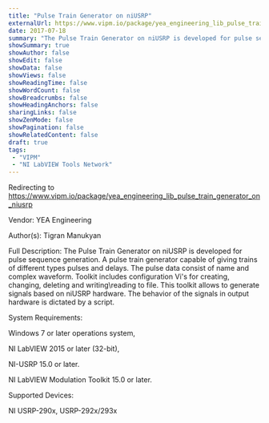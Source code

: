 ```yaml
---
title: "Pulse Train Generator on niUSRP"
externalUrl: https://www.vipm.io/package/yea_engineering_lib_pulse_train_generator_on_niusrp
date: 2017-07-18
summary: "The Pulse Train Generator on niUSRP is developed for pulse sequence generation."
showSummary: true
showAuthor: false
showEdit: false
showData: false
showViews: false
showReadingTime: false
showWordCount: false
showBreadcrumbs: false
showHeadingAnchors: false
sharingLinks: false
showZenMode: false
showPagination: false
showRelatedContent: false
draft: true
tags:
 - "VIPM"
 - "NI LabVIEW Tools Network"
---
```


Redirecting to https://www.vipm.io/package/yea_engineering_lib_pulse_train_generator_on_niusrp

Vendor: YEA Engineering

Author(s): Tigran Manukyan
 
Full Description:
The Pulse Train Generator on niUSRP is developed for pulse sequence generation. A pulse train generator capable of giving trains of different types pulses and delays. The pulse data consist of name and complex waveform. Toolkit includes configuration Vi's for creating, changing, deleting and writing\\reading to file. This toolkit allows to generate signals based on niUSRP hardware. The behavior of the signals in output hardware is dictated by a script.

System Requirements: 

Windows 7 or later operations system,

NI LabVIEW 2015 or later (32-bit), 

NI-USRP 15.0 or later.

NI LabVIEW Modulation Toolkit 15.0 or later.

Supported Devices: 

NI USRP-290x, USRP-292x/293x
